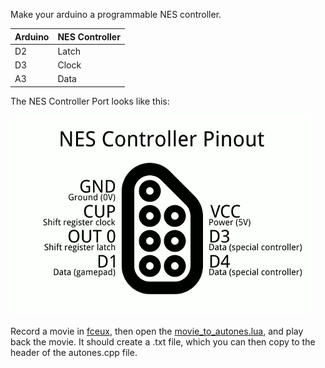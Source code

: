Make your arduino a programmable NES controller.

 Arduino | NES Controller
---------|----------------
      D2 | Latch
      D3 | Clock
      A3 | Data	

The NES Controller Port looks like this:

![](nes-controller-pinout.png)

Record a movie in [fceux](www.fceux.com), then open the [movie_to_autones.lua](movie_to_autones.lua), and play back the movie.
It should create a <moviename>.txt file, which you can then copy to the header of the autones.cpp file.
